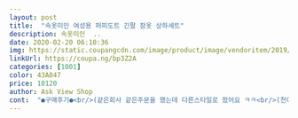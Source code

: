 ```yaml
---
layout: post 
title:  "속옷미인 여성용 퍼피도트 긴팔 잠옷 상하세트" 
description: 속옷미인  ..
date: 2020-02-20 06:10:36 
img: https://static.coupangcdn.com/image/product/image/vendoritem/2019/02/25/3968728130/53bd5400-b0cf-4c3b-accc-068d26a55097.jpg 
linkUrl: https://coupa.ng/bp3Z2A 
categories: [1001] 
color: 43A047 
price: 10120 
author: Ask View Shop 
cont:  "●구매후기●<br/>(같은회사 같은주문을 했는데 다른스타일로 왔어요 ㅋㅋ<br/>(천이 워낙 부들거려서<br/>160키에 42정도 되지만 흘러내리지않고 부들부들 편하데요<br/>가성비 갑인 완전편한 잠옷이예요<br/>가슴주름도 있어서 귀여워보여요<br/>국민잠옷이라해도 손색이없네요~^^<br/>다좋은데 굳이 단점을 꼽자면 바지끝에 주름된게 누우면 딸려올라가서 은근 귀찮을때가 있다네요~~<br/>딸램은<br/>뭐 누구옷인지 구분되어서 좋네요)<br/>바지길이 입니다<br/>사이즈는 168 cm 67 kg<br/>서있을때는 복숭아 뼈 바로위정도로<br/>소매랑 바지길이에 프릴처리 되어있어서 기장길어도 끌리지않아서 좋아요<br/>신랑잠옷으로 입어보고 편해서 제것도 사고<br/>완전 편하게 딱맞아요<br/>잠을 못자는데 부들부들  안입은것처럼<br/>저렇게 올라가 있어도 느낌이 편안해요)<br/>저정도로 자꾸 말려올라가있고<br/>정말 좋습니다<br/>제가입어보고 완전좋아서 딸램것도 샀어요<br/>제껀 민자로 깔끔한데 이번에 받은  제품은<br/>조금만 불편해도<br/>체중 더 나갔으면 쨍겼을듯합니다<br/>침대에서 무심코 뒤척였을때 어느새 바지가<br/>편안해요<br/>활동하기도 편하고<br/>후기 잘 안쓰는데 가성비 놀랍네요.<br/> 쿠팡에서 체크 파마자 2만원인가? 주고 샀는데 정말 후져서 한번 입고 안입었거든요.<br/> 이건 소재도 적당히 도톰하고 핏이나 신축성도 좋아서 재구매 하려구요.<br/> 아날도 바시니 택이 붙어있습니다.<br/> 키 작고 통통한 편인데도 끼지 않고 잘맞아요.<br/> 170 정도 크신 분들 아니면 다 괜찮을것 같습니다.<br/><br/>" 
---
```

